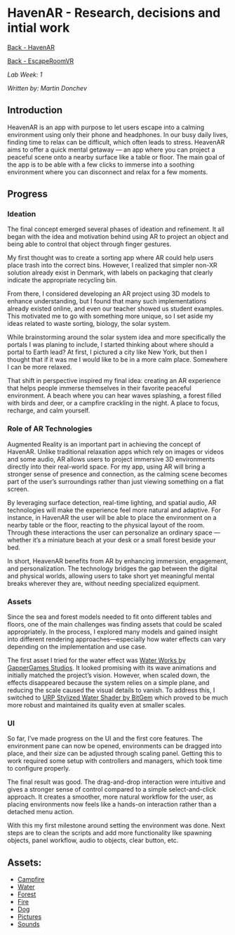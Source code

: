 # HavenAR - Research, decisions and intial work

[Back - HavenAR](https://github.com/Mar7inD/XRD1-AR-Project)

[Back - EscapeRoomVR](https://github.com/Mar7inD/XRD1-VR-Project)

_Lab Week: 1_

_Written by: Martin Donchev_

## Introduction

HeavenAR is an app with purpose to let users escape into a calming environment using only their phone and headphones. In our busy daily lives, finding time to relax can be difficult, which often leads to stress. HeavenAR aims to offer a quick mental getaway — an app where you can project a peaceful scene onto a nearby surface like a table or floor. The main goal of the app is to be able with a few clicks to immerse into a soothing environment where you can disconnect and relax for a few moments.

## Progress

### Ideation

The final concept emerged several phases of ideation and refinement. It all began with the idea and motivation behind using AR to project an object and being able to control that object through finger gestures. 

My first thought was to create a sorting app where AR could help users place trash into the correct bins. However, I realized that simpler non-XR solution already exist in Denmark, with labels on packaging that clearly indicate the appropriate recycling bin.

From there, I considered developing an AR project using 3D models to enhance understanding, but I found that many such implementations already existed online, and even our teacher showed us student examples. This motivated me to go with something more unique, so I set aside my ideas related to waste sorting, biology, the solar system.

While brainstorming around the solar system idea and more specifically the portals I was planing to include, I started thinking about where should a portal to Earth lead? At first, I pictured a city like New York, but then I thought that if it was me I would like to be in a more calm place. Somewhere I can be more relaxed.

That shift in perspective inspired my final idea: creating an AR experience that helps people immerse themselves in their favorite peaceful environment. A beach where you can hear waves splashing, a forest filled with birds and deer, or a campfire crackling in the night. A place to focus, recharge, and calm yourself.

### Role of AR Technologies

Augmented Reality is an important part in achieving the concept of HavenAR. Unlike traditional relaxation apps which rely on images or videos and some audio, AR allows users to project immersive 3D environments directly into their real-world space. For my app, using AR will bring a stronger sense of presence and connection, as the calming scene becomes part of the user’s surroundings rather than just viewing something on a flat screen.

By leveraging surface detection, real-time lighting, and spatial audio, AR technologies will make the experience feel more natural and adaptive. For instance, in HavenAR the user will be able to place the environment on a nearby table or the floor, reacting to the physical layout of the room. Through these interactions the user can personalize an ordinary space — whether it’s a miniature beach at your desk or a small forest beside your bed.

In short, HeavenAR benefits from AR by enhancing immersion, engagement, and personalization. The technology bridges the gap between the digital and physical worlds, allowing users to take short yet meaningful mental breaks wherever they are, without needing specialized equipment.

### Assets

Since the sea and forest models needed to fit onto different tables and floors, one of the main challenges was finding assets that could be scaled appropriately. In the process, I explored many models and gained insight into different rendering approaches—especially how water effects can vary depending on the implementation and use case.

The first asset I tried for the water effect was [Water Works by GapperGames Studios](https://assetstore.unity.com/packages/3d/environments/waterworks-simple-water-ocean-river-system-for-urp-reflection-re-206909). It looked promising with its wave animations and initially matched the project’s vision. However, when scaled down, the effects disappeared because the system relies on a simple plane, and reducing the scale caused the visual details to vanish. To address this, I switched to [URP Stylized Water Shader by BitGem](https://assetstore.unity.com/packages/vfx/shaders/urp-stylized-water-shader-proto-series-187485) which proved to be much more robust and maintained its quality even at smaller scales.

### UI

So far, I’ve made progress on the UI and the first core features. The environment pane can now be opened, environments can be dragged into place, and their size can be adjusted through scaling panel. Getting this to work required some setup with controllers and managers, which took time to configure properly.

The final result was good. The drag-and-drop interaction were intuitive and gives a stronger sense of control compared to a simple select-and-click approach. It creates a smoother, more natural workflow for the user, as placing environments now feels like a hands-on interaction rather than a detached menu action.

With this my first milestone around setting the environment was done. Next steps are to clean the scripts and add more functionality like spawning objects, panel workflow, audio to objects, clear button, etc. 

## Assets:
- [Campfire](https://assetstore.unity.com/packages/3d/props/the-free-medieval-and-war-props-174433)
- [Water](https://assetstore.unity.com/packages/vfx/shaders/urp-stylized-water-shader-proto-series-187485)
- [Forest](https://assetstore.unity.com/packages/3d/vegetation/environment-pack-free-forest-sample-168396)
- [Fire](https://assetstore.unity.com/packages/vfx/particles/fire-explosions/free-fire-vfx-urp-266226)
- [Dog](https://assetstore.unity.com/packages/3d/characters/animals/mammals/3d-stylized-animated-dogs-kit-284699)
- [Pictures](https://www.flaticon.com/)
- [Sounds](https://pixabay.com/)